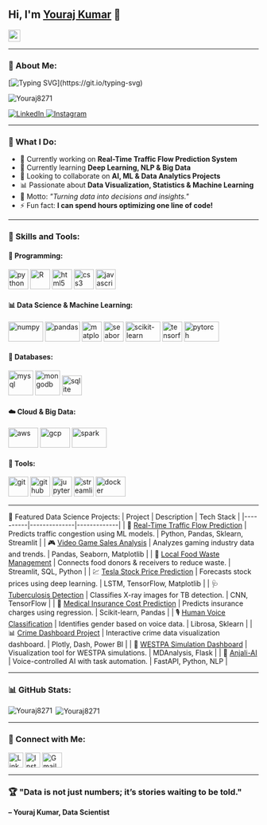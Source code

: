 ## Hi, I'm [Youraj Kumar](https://www.linkedin.com/in/Youraj8271) 👋  
<img src="https://user-images.githubusercontent.com/87755170/184556521-557622be-bb3b-4393-a20c-7a5874983ee8.gif" width="24px" height="24px" />

---
### 🧠 About Me:
[![Typing SVG](https://readme-typing-svg.herokuapp.com?font=Segoe+UI&color=%2358A6FF&vCenter=true&lines=I+am+a+Data+Scientist.;I+love+analyzing+and+visualizing+data.;I+build+AI+and+ML+models.;I+am+always+ready+to+learn+something+new.)](https://git.io/typing-svg)

<p align="left"> 
  <img src="https://komarev.com/ghpvc/?username=Youraj8271&label=Profile%20views&color=0e75b6&style=flat" alt="Youraj8271" /> 
</p>

<p align="left">
  <a href="https://www.linkedin.com/in/Youraj8271" target="blank">
    <img src="https://img.shields.io/badge/LinkedIn-%230077B5.svg?style=for-the-badge&logo=linkedin&logoColor=white" alt="LinkedIn" />
  </a>
  <a href="https://www.instagram.com/yuvraaj__yv/" target="blank">
    <img src="https://img.shields.io/badge/Instagram-%23E4405F.svg?style=for-the-badge&logo=instagram&logoColor=white" alt="Instagram" />
  </a>
</p>

---

### 🚀 What I Do:
- 🔭 Currently working on **Real-Time Traffic Flow Prediction System**
- 🌱 Currently learning **Deep Learning, NLP & Big Data**
- 👯 Looking to collaborate on **AI, ML & Data Analytics Projects**
- 📊 Passionate about **Data Visualization, Statistics & Machine Learning**
- 🧠 Motto: *"Turning data into decisions and insights."*
- ⚡ Fun fact: **I can spend hours optimizing one line of code!**

---

### 🧰 Skills and Tools:

#### 🐍 Programming:
<p align="left">
  <img src="https://cdn.jsdelivr.net/gh/devicons/devicon/icons/python/python-original.svg" alt="python" width="40" height="40" />
  <img src="https://cdn.jsdelivr.net/gh/devicons/devicon/icons/r/r-original.svg" alt="R" width="40" height="40" />
  <img src="https://cdn.jsdelivr.net/gh/devicons/devicon/icons/html5/html5-original.svg" alt="html5" width="40" height="40" />
  <img src="https://cdn.jsdelivr.net/gh/devicons/devicon/icons/css3/css3-original.svg" alt="css3" width="40" height="40" />
  <img src="https://cdn.jsdelivr.net/gh/devicons/devicon/icons/javascript/javascript-original.svg" alt="javascript" width="40" height="40" />
</p>

#### 📊 Data Science & Machine Learning:
<p align="left">
  <img src="https://upload.wikimedia.org/wikipedia/commons/3/31/NumPy_logo_2020.svg" alt="numpy" width="70" height="40"/>
  <img src="https://upload.wikimedia.org/wikipedia/commons/e/ed/Pandas_logo.svg" alt="pandas" width="70" height="40"/>
  <img src="https://upload.wikimedia.org/wikipedia/commons/8/84/Matplotlib_icon.svg" alt="matplotlib" width="40" height="40"/>
  <img src="https://seaborn.pydata.org/_images/logo-tall-lightbg.svg" alt="seaborn" width="40" height="40"/>
  <img src="https://scikit-learn.org/stable/_static/scikit-learn-logo-small.png" alt="scikit-learn" width="70" height="40"/>
  <img src="https://www.vectorlogo.zone/logos/tensorflow/tensorflow-icon.svg" alt="tensorflow" width="40" height="40"/>
  <img src="https://pytorch.org/assets/images/pytorch-logo.png" alt="pytorch" width="70" height="40"/>
</p>

#### 💾 Databases:
<p align="left">
  <img src="https://cdn.jsdelivr.net/gh/devicons/devicon/icons/mysql/mysql-original-wordmark.svg" alt="mysql" width="50" height="50"/>
  <img src="https://cdn.jsdelivr.net/gh/devicons/devicon/icons/mongodb/mongodb-original-wordmark.svg" alt="mongodb" width="50" height="50"/>
  <img src="https://cdn.jsdelivr.net/gh/devicons/devicon/icons/sqlite/sqlite-original.svg" alt="sqlite" width="40" height="40"/>
</p>

#### ☁️ Cloud & Big Data:
<p align="left">
  <img src="https://cdn.worldvectorlogo.com/logos/amazon-web-services-2.svg" alt="aws" width="60" height="40"/>
  <img src="https://cdn.worldvectorlogo.com/logos/google-cloud-1.svg" alt="gcp" width="60" height="40"/>
  <img src="https://upload.wikimedia.org/wikipedia/commons/0/05/Apache_Spark_logo.svg" alt="spark" width="70" height="40"/>
</p>

#### 🧰 Tools:
<p align="left">
  <img src="https://cdn.jsdelivr.net/gh/devicons/devicon/icons/git/git-original.svg" alt="git" width="40" height="40"/>
  <img src="https://cdn.jsdelivr.net/gh/devicons/devicon/icons/github/github-original.svg" alt="github" width="40" height="40"/>
  <img src="https://cdn.jsdelivr.net/gh/devicons/devicon/icons/jupyter/jupyter-original-wordmark.svg" alt="jupyter" width="40" height="40"/>
  <img src="https://streamlit.io/images/brand/streamlit-mark-color.png" alt="streamlit" width="40" height="40"/>
  <img src="https://cdn.worldvectorlogo.com/logos/docker.svg" alt="docker" width="60" height="40"/>
</p>

---
🧠 Featured Data Science Projects:
| Project | Description | Tech Stack |
|----------|--------------|-------------|
| 🚗 [Real-Time Traffic Flow Prediction](https://github.com/Youraj8271/real-time-traffic-prediction) | Predicts traffic congestion using ML models. | Python, Pandas, Sklearn, Streamlit |
| 🎮 [Video Game Sales Analysis](https://github.com/Youraj8271/video-game-sales-analysis) | Analyzes gaming industry data and trends. | Pandas, Seaborn, Matplotlib |
| 🍛 [Local Food Waste Management](https://github.com/Youraj8271/local-food-waste-management) | Connects food donors & receivers to reduce waste. | Streamlit, SQL, Python |
| 💹 [Tesla Stock Price Prediction](https://github.com/Youraj8271/Tesla-Stock-Price-Prediction) | Forecasts stock prices using deep learning. | LSTM, TensorFlow, Matplotlib |
| 🩺 [Tuberculosis Detection](https://github.com/Youraj8271/Tuberculosis_Detection_Using_Deep_Learning) | Classifies X-ray images for TB detection. | CNN, TensorFlow |
| 🧾 [Medical Insurance Cost Prediction](https://github.com/Youraj8271/medical-insurance-cost-prediction) | Predicts insurance charges using regression. | Scikit-learn, Pandas |
| 🎙️ [Human Voice Classification](https://github.com/Youraj8271/human-voice-classification) | Identifies gender based on voice data. | Librosa, Sklearn |
| 📊 [Crime Dashboard Project](https://github.com/Youraj8271/crime-dashboard-project) | Interactive crime data visualization dashboard. | Plotly, Dash, Power BI |
| 🧬 [WESTPA Simulation Dashboard](https://github.com/Youraj8271/westpa-simulation-dashboard) | Visualization tool for WESTPA simulations. | MDAnalysis, Flask |
| 🤖 [Anjali-AI](https://github.com/Youraj8271/Anjali-AI) | Voice-controlled AI with task automation. | FastAPI, Python, NLP |


---

### 📊 GitHub Stats:
<p><img align="left"
        src="https://github-readme-stats.vercel.app/api/top-langs?username=Youraj8271&show_icons=true&theme=dark&hide_border=true&line_height=27"
        alt="Youraj8271" /></p>

<p>&nbsp;<img align="center"
        src="https://github-readme-stats.vercel.app/api?username=Youraj8271&show_icons=true&theme=tokyonight&count_private=true&line_height=33"
        alt="Youraj8271" /></p>

---

### 🤝 Connect with Me:
<p align="left">
  <a href="https://www.linkedin.com/in/Youraj8271" target="blank"><img align="center"
          src="https://cdn.jsdelivr.net/gh/devicons/devicon/icons/linkedin/linkedin-original.svg"
          alt="LinkedIn" height="30" width="30" /></a>
  <a href="https://www.instagram.com/yuvraaj__yv/" target="blank"><img align="center"
          src="https://upload.wikimedia.org/wikipedia/commons/a/a5/Instagram_icon.png"
          alt="Instagram" height="30" width="30" /></a>
  <a href="mailto:yourajkumar15032@gmail.com" target="blank"><img align="center"
          src="https://upload.wikimedia.org/wikipedia/commons/4/4e/Gmail_Icon.png"
          alt="Gmail" height="30" width="40" /></a>
</p>

---

### 🏆 "Data is not just numbers; it’s stories waiting to be told."  
**– Youraj Kumar, Data Scientist**
